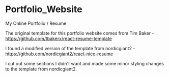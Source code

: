 # Portfolio_Website
My Online Portfolio / Resume

The original template for this portfolio website comes from Tim Baker - https://github.com/tbakerx/react-resume-template

I found a modified version of the template from nordicgiant2 - https://github.com/nordicgiant2/react-nice-resume

I cut out some sections I didn't want and made some minor styling changes to the template from nordicgiant2.

